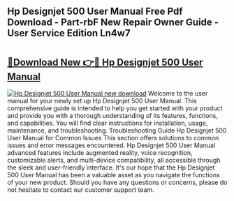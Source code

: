 ## Hp Designjet 500 User Manual Free Pdf Download - Part-rbF New Repair Owner Guide - User Service Edition Ln4w7

# <h2><a href="http://bc98144.oget.top/?id=Hp+Designjet+500+User+Manual">🔗Download New 👉🔴 Hp Designjet 500 User Manual</a></h2>

[![Hp Designjet 500 User Manual new download](https://i.imgur.com/5g1atiW.png)](http://bc98144.oget.top/?id=Hp+Designjet+500+User+Manual)
Welcome to the user manual for your newly set up Hp Designjet 500 User Manual. This comprehensive guide is intended to help you get started with your product and provide you with a thorough understanding of its features, functions, and capabilities. You will find clear instructions for installation, usage, maintenance, and troubleshooting. Troubleshooting Guide Hp Designjet 500 User Manual for Common Issues This section offers solutions to common issues and error messages encountered. Hp Designjet 500 User Manual advanced features include augmented reality, voice recognition, customizable alerts, and multi-device compatibility, all accessible through the sleek and user-friendly interface. It's our hope that the Hp Designjet 500 User Manual has been a valuable asset as you navigate the functions of your new product. Should you have any questions or concerns, please do not hesitate to contact our customer support team.
